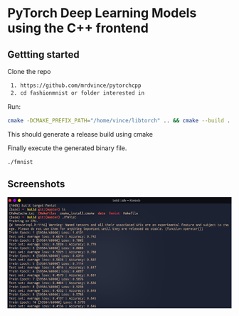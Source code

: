 
# PyTorch Deep Learning Models using the C++ frontend




## Gettting started 

Clone the repo 

```bash 
 1. https://github.com/mrdvince/pytorchcpp
 2. cd fashionmnist or folder interested in
```
Run:

```bash 
cmake -DCMAKE_PREFIX_PATH="/home/vince/libtorch" .. && cmake --build . --config Release
```
This should generate a release build using cmake

Finally execute the generated binary file.

```bash
./fmnist
```

## Screenshots

![Training](screenshots/Screenshot_5.png)

  
